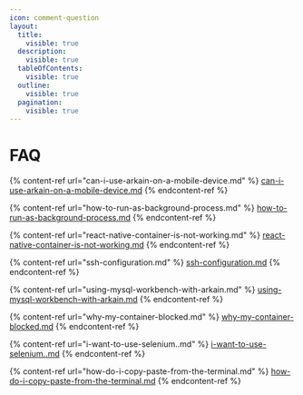 ```yaml
---
icon: comment-question
layout:
  title:
    visible: true
  description:
    visible: true
  tableOfContents:
    visible: true
  outline:
    visible: true
  pagination:
    visible: true
---
```


# FAQ

{% content-ref url="can-i-use-arkain-on-a-mobile-device.md" %}
[can-i-use-arkain-on-a-mobile-device.md](can-i-use-arkain-on-a-mobile-device.md)
{% endcontent-ref %}

{% content-ref url="how-to-run-as-background-process.md" %}
[how-to-run-as-background-process.md](how-to-run-as-background-process.md)
{% endcontent-ref %}

{% content-ref url="react-native-container-is-not-working.md" %}
[react-native-container-is-not-working.md](react-native-container-is-not-working.md)
{% endcontent-ref %}

{% content-ref url="ssh-configuration.md" %}
[ssh-configuration.md](ssh-configuration.md)
{% endcontent-ref %}

{% content-ref url="using-mysql-workbench-with-arkain.md" %}
[using-mysql-workbench-with-arkain.md](using-mysql-workbench-with-arkain.md)
{% endcontent-ref %}

{% content-ref url="why-my-container-blocked.md" %}
[why-my-container-blocked.md](why-my-container-blocked.md)
{% endcontent-ref %}

{% content-ref url="i-want-to-use-selenium..md" %}
[i-want-to-use-selenium..md](i-want-to-use-selenium..md)
{% endcontent-ref %}

{% content-ref url="how-do-i-copy-paste-from-the-terminal.md" %}
[how-do-i-copy-paste-from-the-terminal.md](how-do-i-copy-paste-from-the-terminal.md)
{% endcontent-ref %}

